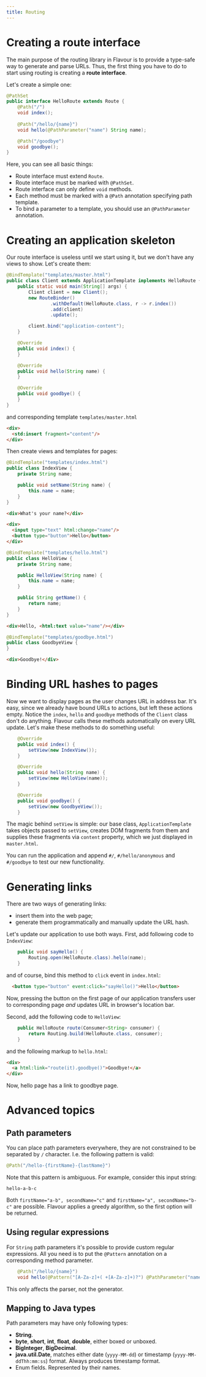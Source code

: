 ```yaml
---
title: Routing
---
```


# Creating a route interface

The main purpose of the routing library in Flavour is to provide a type-safe way to generate and parse URLs.
Thus, the first thing you have to do to start using routing is creating a **route interface**.

Let's create a simple one:

```java
@PathSet
public interface HelloRoute extends Route {
    @Path("/")
    void index();
    
    @Path("/hello/{name}")
    void hello(@PathParameter("name") String name);

    @Path("/goodbye")
    void goodbye();
}
```

Here, you can see all basic things:

* Route interface must extend `Route`.
* Route interface must be marked with `@PathSet`.
* Route interface can only define `void` methods.
* Each method must be marked with a `@Path` annotation specifying path template.
* To bind a parameter to a template, you should use an `@PathParameter` annotation.


# Creating an application skeleton

Our route interface is useless until we start using it, but we don't have any views to show.
Let's create them:

```java
@BindTemplate("templates/master.html")
public class Client extends ApplicationTemplate implements HelloRoute {
    public static void main(String[] args) {
        Client client = new Client();
        new RouteBinder()
                .withDefault(HelloRoute.class, r -> r.index())
                .add(client)
                .update();

        client.bind("application-content");
    }

    @Override
    public void index() {
    }

    @Override
    public void hello(String name) {
    }

    @Override
    public void goodbye() {
    }
}
```

and corresponding template `templates/master.html`

```html
<div>
  <std:insert fragment="content"/>
</div>
```

Then create views and templates for pages:

```java
@BindTemplate("templates/index.html")
public class IndexView {
    private String name;

    public void setName(String name) {
        this.name = name;
    }
}
```

```html
<div>What's your name?</div>

<div>
  <input type="text" html:change="name"/>
  <button type="button">Hello</button>
</div>
```

```java
@BindTemplate("templates/hello.html")
public class HelloView {
    private String name;

    public HelloView(String name) {
        this.name = name;
    }

    public String getName() {
        return name;
    }
}
```

```html
<div>Hello, <html:text value="name"/></div>
```

```java
@BindTemplate("templates/goodbye.html")
public class GoodbyeView {
}
```

```html
<div>Goodbye!</div>
```


# Binding URL hashes to pages

Now we want to display pages as the user changes URL in address bar.
It's easy, since we already have bound URLs to actions, but left these actions empty.
Notice the `index`, `hello` and `goodbye` methods of the `Client` class don't do anything.
Flavour calls these methods automatically on every URL update.
Let's make these methods to do something useful:

```java
    @Override
    public void index() {
        setView(new IndexView());
    }

    @Override
    public void hello(String name) {
        setView(new HelloView(name));
    }

    @Override
    public void goodbye() {
        setView(new GoodbyeView());
    }
```

The magic behind `setView` is simple: our base class, `ApplicationTemplate` takes objects passed to `setView`, 
creates DOM fragments from them and supplies these fragments via `content` property,
which we just displayed in `master.html`.

You can run the application and append `#/`, `#/hello/anonymous` and `#/goodbye` to test our new functionality.


# Generating links

There are two ways of generating links:

* insert them into the web page;
* generate them programmatically and manually update the URL hash.

Let's update our application to use both ways.
First, add following code to `IndexView`:

```java
    public void sayHello() {
        Routing.open(HelloRoute.class).hello(name);
    }
```

and of course, bind this method to `click` event in `index.html`:

```html
  <button type="button" event:click="sayHello()">Hello</button>
```

Now, pressing the button on the first page of our application transfers user to corresponding page
*and* updates URL in browser's location bar.

Second, add the following code to `HelloView`:

```java
    public HelloRoute route(Consumer<String> consumer) {
        return Routing.build(HelloRoute.class, consumer);
    }
```

and the following markup to `hello.html`:

```html
<div>
  <a html:link="route(it).goodbye()">Goodbye!</a>
</div>
```

Now, hello page has a link to goodbye page.


# Advanced topics

## Path parameters
 
You can place path parameters everywhere, they are not constrained to be separated by `/` character.
I.e. the following pattern is valid:

```java
@Path("/hello-{firstName}-{lastName}")
```

Note that this pattern is ambiguous. For example, consider this input string:

```
hello-a-b-c
```

Both `firstName="a-b", secondName="c"` and `firstName="a", secondName="b-c"` are possible.
Flavour applies a greedy algorithm, so the first option will be returned.

## Using regular expressions

For `String` path parameters it's possible to provide custom regular expressions.
All you need is to put the `@Pattern` annotation on a corresponding method parameter.

```java
    @Path("/hello/{name}")
    void hello(@Pattern("[A-Za-z]+( +[A-Za-z]+)?") @PathParameter("name") String name);
```


This only affects the parser, not the generator.

## Mapping to Java types

Path parameters may have only following types:

* **String**.
* **byte**, **short**, **int**, **float**, **double**, either boxed or unboxed.
* **BigInteger**, **BigDecimal**.
* **java.util.Date**, 
  matches either date (`yyyy-MM-dd`) or timestamp (`yyyy-MM-ddThh:mm:ss`) format.
  Always produces timestamp format.
* Enum fields. Represented by their names.
